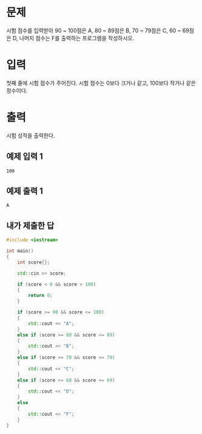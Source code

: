 문제
=======
시험 점수를 입력받아 90 ~ 100점은 A, 80 ~ 89점은 B, 70 ~ 79점은 C, 60 ~ 69점은 D, 나머지 점수는 F를 출력하는 프로그램을 작성하시오.

입력
======
첫째 줄에 시험 점수가 주어진다. 시험 점수는 0보다 크거나 같고, 100보다 작거나 같은 정수이다.

출력
======
시험 성적을 출력한다.

예제 입력 1 
-------

```
100
```

예제 출력 1 
-------

```
A
```

내가 제출한 답
------

```cpp
#include <iostream>

int main()
{
	int score{};

	std::cin >> score;

	if (score < 0 && score > 100)
	{
		return 0;
	}

	if (score >= 90 && score <= 100)
	{
		std::cout << "A";
	}
	else if (score >= 80 && score <= 89)
	{
		std::cout << "B";
	}
	else if (score >= 70 && score <= 79)
	{
		std::cout << "C";
	}
	else if (score >= 60 && score <= 69)
	{
		std::cout << "D";
	}
	else
	{
		std::cout << "F";
	}
}
```
